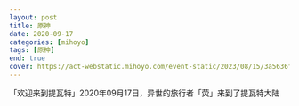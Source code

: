 ```yaml
---
layout: post
title: 原神
date: 2020-09-17
categories: [mihoyo]
tags: [原神]
end: true
cover: https://act-webstatic.mihoyo.com/event-static/2023/08/15/3a5636f9e0a9df36013e234faa88f549_1222455316697690888.jpg?x-oss-process=image/quality,Q_80/resize,m_lfit,s_700
---
```


「欢迎来到提瓦特」2020年09月17日，异世的旅行者「荧」来到了提瓦特大陆

<!-- more -->

<!-- ![](https://act-webstatic.mihoyo.com/event-static/2023/08/15/3a5636f9e0a9df36013e234faa88f549_1222455316697690888.jpg?x-oss-process=image/quality,Q_80/resize,m_lfit,s_700) -->


